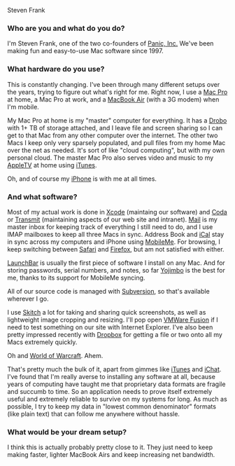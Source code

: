 Steven Frank

### Who are you and what do you do?

I'm Steven Frank, one of the two co-founders of [Panic, Inc.](http://www.panic.com/ "They make awesome Mac software.") We've been making fun and easy-to-use Mac software since 1997.

### What hardware do you use?

This is constantly changing. I've been through many different setups over the years, trying to figure out what's right for me. Right now, I use a [Mac Pro][mac-pro] at home, a Mac Pro at work, and a [MacBook Air][macbook-air] (with a 3G modem) when I'm mobile.

My Mac Pro at home is my "master" computer for everything. It has a [Drobo][] with 1+ TB of storage attached, and I leave file and screen sharing so I can get to that Mac from any other computer over the internet. The other two Macs I keep only very sparsely populated, and pull files from my home Mac over the net as needed. It's sort of like "cloud computing", but with my own personal cloud. The master Mac Pro also serves video and music to my [AppleTV][apple-tv] at home using [iTunes][itunes].

Oh, and of course my [iPhone][] is with me at all times.

### And what software?

Most of my actual work is done in [Xcode][] (maintaing our software) and [Coda][] or [Transmit][] (maintaining aspects of our web site and intranet). [Mail][] is my master inbox for keeping track of everything I still need to do, and I use IMAP mailboxes to keep all three Macs in sync. Address Book and [iCal][] stay in sync across my computers and iPhone using [MobileMe][mobile-me]. For browsing, I keep switching between [Safari][] and [Firefox][], but am not satisfied with either.

[LaunchBar][] is usually the first piece of software I install on any Mac. And for storing passwords, serial numbers, and notes, so far [Yojimbo][] is the best for me, thanks to its support for MobileMe syncing.

All of our source code is managed with [Subversion][], so that's available wherever I go.

I use [Skitch][] a lot for taking and sharing quick screenshots, as well as lightweight image cropping and resizing. I'll pop open [VMWare Fusion][fusion] if I need to test something on our site with Internet Explorer. I've also been pretty impressed recently with [Dropbox][] for getting a file or two onto all my Macs extremely quickly.

Oh and [World of Warcraft][wow]. Ahem.

That's pretty much the bulk of it, apart from gimmes like [iTunes][] and [iChat][]. I've found that I'm really averse to installing any software at all, because years of computing have taught me that proprietary data formats are fragile and succumb to time. So an application needs to prove itself extremely useful and extremely reliable to survive on my systems for long. As much as possible, I try to keep my data in "lowest common denominator" formats (like plain text) that can follow me anywhere without hassle.

### What would be your dream setup?

I think this is actually probably pretty close to it. They just need to keep making faster, lighter MacBook Airs and keep increasing net bandwidth.

[mac-pro]: http://www.apple.com/macpro/ "The Intel-based Mac tower computer."
[macbook-air]: http://www.apple.com/macbookair/ "The super-thin Intel-based Mac laptop."
[drobo]: http://drobo.com/Products/drobo.html "A nice hardware-based backup system."
[apple-tv]: http://www.apple.com/appletv/ "The media station device."
[itunes]: http://www.apple.com/itunes/ "The infamous jukebox application."
[iphone]: http://www.apple.com/iphone/ "C'mon, you know what this is."
[xcode]: http://developer.apple.com/technology/tools.html "An IDE for Mac developers."
[coda]: http://panic.com/coda/ "A single-window HTML/web tool."
[transmit]: http://panic.com/transmit/ "An FTP/SFTP client for the Mac."
[mail]: http://www.apple.com/macosx/features/mail.html "The default Mac OS X mail client."
[ical]: http://www.apple.com/macosx/features/300.html#ical "Calendaring software included with Mac OS X."
[mobile-me]: http://www.me.com/ "An online 'cloud' service (mail, calendar, etc)."
[safari]: http://www.apple.com/safari/ "A fast web browser."
[firefox]: http://mozilla.com/firefox/ "The very popular open source web browser."
[launchbar]: http://obdev.at/products/launchbar/ "An application launcher and data manager for the Mac."
[yojimbo]: http://barebones.com/products/Yojimbo/ "Data 'bucket' software for the Mac."
[subversion]: http://subversion.tigris.org/ "A popular version control system."
[skitch]: http://skitch.com/ "An always-on image editor for the Mac."
[fusion]: http://vmware.com/products/fusion/ "A PC emulator for the Mac."
[dropbox]: http://getdropbox.com/ "Online syncing and storage."
[wow]: http://www.worldofwarcraft.com/ "A slightly popular fantasy MMORPG."
[itunes]: http://www.apple.com/itunes/ "The infamous jukebox application."
[ichat]: http://www.apple.com/macosx/features/ichat.html "An AIM/Jabber client included with Mac OS X."
